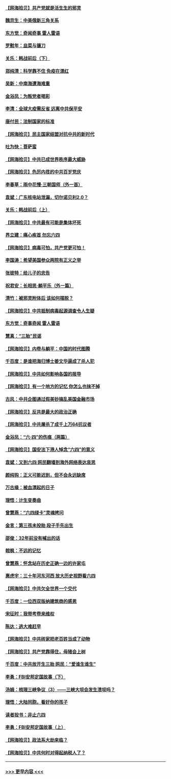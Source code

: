 #### [【网海拾贝】共产党就是活生生的邪灵](../pages/nsc993/n13036627.md?t=06221651) 
#### [魏京生：中美俄新三角关系](../pages/nsc993/n13035986.md?t=06221651) 
#### [东方觉：奇闻奇事 雷人雷语](../pages/nsc993/n13035878.md?t=06221651) 
#### [罗慰年：韭菜与镰刀](../pages/nsc993/n13034374.md?t=06221651) 
#### [关乐：韩战前后（下）](../pages/nsc993/n13034113.md?t=06221651) 
#### [郑纯清：科学靠不住 免疫在漂红](../pages/nsc993/n13034093.md?t=06221651) 
#### [吴新：中南海遭海难重](../pages/nsc993/n13034084.md?t=06221651) 
#### [金浴凤：为叛党者喝彩](../pages/nsc993/n13034058.md?t=06221651) 
#### [李清：全球大疫需反省 远离中共保平安](../pages/nsc993/n13033784.md?t=06221651) 
#### [唐付民：法制国家的标准](../pages/nsc993/n13032944.md?t=06221651) 
#### [【网海拾贝】民主国家结盟对抗中共的新时代](../pages/nsc993/n13031717.md?t=06221651) 
#### [吐为快：菩萨蛮](../pages/nsc993/n13030033.md?t=06221651) 
#### [【网海拾贝】中共已成世界秩序最大威胁](../pages/nsc993/n13028138.md?t=06221651) 
#### [【网海拾贝】色厉内荏的中共百岁党庆](../pages/nsc993/n13025582.md?t=06221651) 
#### [李春草：雨中花慢‧三朝国师（外一首）](../pages/nsc993/n13025567.md?t=06221651) 
#### [袁斌：广东核电站泄漏，切尔诺贝利2.0？](../pages/nsc993/n13025475.md?t=06221651) 
#### [关乐：韩战前后（上）](../pages/nsc993/n13025387.md?t=06221651) 
#### [【网海拾贝】中共最有可能是集体坏死](../pages/nsc993/n13023101.md?t=06221651) 
#### [界立建：痛心疾首 勿忘六四](../pages/nsc993/n13022339.md?t=06221651) 
#### [【网海拾贝】病毒可怕，共产党更可怕！](../pages/nsc993/n13020728.md?t=06221651) 
#### [李国涛：希望美国参众两院有正义之举](../pages/nsc993/n13020674.md?t=06221651) 
#### [张彼特：给儿子的忠告](../pages/nsc993/n13018934.md?t=06221651) 
#### [祝君安：长相思‧躺平乐（外一篇）](../pages/nsc993/n13018923.md?t=06221651) 
#### [清竹：被邪灵附体后 该如何摆脱？](../pages/nsc993/n13018877.md?t=06221651) 
#### [【网海拾贝】中共抵制病毒起源调查令人生疑](../pages/nsc993/n13017785.md?t=06221651) 
#### [东方觉：奇事奇闻 雷人雷语](../pages/nsc993/n13017577.md?t=06221651) 
#### [慧真：“三胎”民谣](../pages/nsc993/n13017394.md?t=06221651) 
#### [【网海拾贝】内卷与躺平：中国的时代图腾](../pages/nsc993/n13016128.md?t=06221651) 
#### [千百度：是谁把海归博士姜文华逼成了杀人犯](../pages/nsc993/n13015218.md?t=06221651) 
#### [【网海拾贝】中共如何影响各国的报导](../pages/nsc993/n13012599.md?t=06221651) 
#### [【网海拾贝】有一个地方的记忆 你怎么也抹不掉](../pages/nsc993/n13009802.md?t=06221651) 
#### [古风：中共企图通过假美钞搞乱美国金融市场](../pages/nsc993/n13009626.md?t=06221651) 
#### [【网海拾贝】反共是最大的政治正确](../pages/nsc993/n13007051.md?t=06221651) 
#### [【网海拾贝】中共屠杀了成千上万64抗议者](../pages/nsc993/n13002713.md?t=06221651) 
#### [金浴凤：“六·四”的伤痕（两篇）](../pages/nsc993/n13001719.md?t=06221651) 
#### [【网海拾贝】国安法下港人悼念“六四”的意义](../pages/nsc993/n13001039.md?t=06221651) 
#### [袁斌：又到六四 网民翻墙到海外网络表达哀思](../pages/nsc993/n13000995.md?t=06221651) 
#### [颜纯钩：正义可能迟到，但不会永远缺席](../pages/nsc993/n13000920.md?t=06221651) 
#### [万古缘：被血漂起的日子](../pages/nsc993/n13000914.md?t=06221651) 
#### [理悟：计生变奏曲](../pages/nsc993/n13000414.md?t=06221651) 
#### [曾慧燕：“六四绿卡”灵魂拷问](../pages/nsc993/n13000277.md?t=06221651) 
#### [金言：第三孩未投胎 段子手先出生](../pages/nsc993/n13000215.md?t=06221651) 
#### [邵俊：32年前没有喊出的话](../pages/nsc993/n13000181.md?t=06221651) 
#### [戟枫：不远的记忆](../pages/nsc993/n13000121.md?t=06221651) 
#### [曾慧燕：怀念站在历史正确一边的许家屯](../pages/nsc993/n13000073.md?t=06221651) 
#### [惠虎宇：三十年河东河西 放大历史视野看六四](../pages/nsc993/n13000018.md?t=06221651) 
#### [【网海拾贝】中共欠全世界一个交代](../pages/nsc993/n12998706.md?t=06221651) 
#### [千百度：一位西双版纳建筑商的感恩](../pages/nsc993/n12998487.md?t=06221651) 
#### [宋征时：我带考卷来维权](../pages/nsc993/n12994088.md?t=06221651) 
#### [陈达：逃大难赶早](../pages/nsc993/n12993569.md?t=06221651) 
#### [【网海拾贝】中共砖家把老百姓当成了动物](../pages/nsc993/n12993483.md?t=06221651) 
#### [【网海拾贝】共产党靠得住，母猪会上树](../pages/nsc993/n12990730.md?t=06221651) 
#### [千百度：中共放开生三胎 网民：“爱谁生谁生”](../pages/nsc993/n12990644.md?t=06221651) 
#### [李勇：FBI安邦定国故事（下）](../pages/nsc993/n12987854.md?t=06221651) 
#### [汤姆：梳理三峡争议（3）——三峡大坝会发生溃坝吗？](../pages/nsc993/n12989806.md?t=06221651) 
#### [理悟：大陆同胞，看好你的孩子](../pages/nsc993/n12989778.md?t=06221651) 
#### [读者投书：非止六四](../pages/nsc993/n12989673.md?t=06221651) 
#### [李勇：FBI安邦定国故事（上）](../pages/nsc993/n12987749.md?t=06221651) 
#### [【网海拾贝】政法系大劫来临？](../pages/nsc993/n12987596.md?t=06221651) 
#### [【网海拾贝】中共何时对得起纳税人了？](../pages/nsc993/n12985578.md?t=06221651) 

----
#### [ >>> 更早内容 <<< ](../indexes/nsc993-earlier.md)

